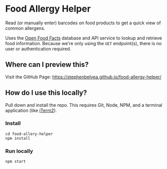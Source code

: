# Food Allergy Helper

Read (or manually enter) barcodes on food products to get a quick view of common allergens.

Uses the [Open Food Facts](https://world.openfoodfacts.org) database and API service to lookup and retrieve food information. Because we're only using the `GET` endpoint(s), there is no user or authentication required.

## Where can I preview this?

Visit the GitHub Page: https://stephenbelyea.github.io/food-allergy-helper/

## How do I use this locally?

Pull down and install the repo. This requires Git, Node, NPM, and a terminal application (like [iTerm2](https://iterm2.com)).

### Install

```
cd food-allery-helper
npm install
```

### Run locally

```
npm start
```
